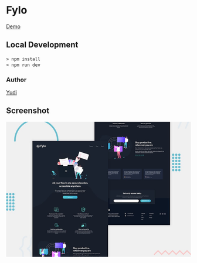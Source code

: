 # Fylo

[Demo](https://yudi7ll.github.io/fylo)

## Local Development
```
> npm install
> npm run dev
```

### Author
[Yudi](https://github.com/yudi7ll)

## Screenshot

![Design preview for the Fylo landing page with dark theme and features grid challenge](./design/desktop-preview.jpg)
